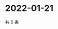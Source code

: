 # 2022-01-21

共 0 条

<!-- BEGIN WEIBO -->
<!-- 最后更新时间 Fri Jan 21 2022 02:13:03 GMT+0800 (China Standard Time) -->

<!-- END WEIBO -->
